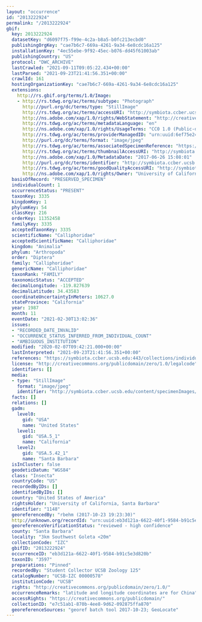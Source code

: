 ```yaml
---
layout: "occurrence"
id: "2013222924"
permalink: "/2013222924"
gbif:
  key: 2013222924
  datasetKey: "d6097f75-f99e-4c2a-b8a5-b0fc213ecbd0"
  publishingOrgKey: "cae7b6c7-669a-4261-9a34-6e8cdc16a125"
  installationKey: "4ec55ebe-9f92-45ec-b076-dd45f61003ab"
  publishingCountry: "US"
  protocol: "DWC_ARCHIVE"
  lastCrawled: "2021-09-11T09:05:22.434+00:00"
  lastParsed: "2021-09-23T21:41:56.351+00:00"
  crawlId: 161
  hostingOrganizationKey: "cae7b6c7-669a-4261-9a34-6e8cdc16a125"
  extensions:
    http://rs.gbif.org/terms/1.0/Image:
    - http://rs.tdwg.org/ac/terms/subtype: "Photograph"
      http://purl.org/dc/terms/type: "StillImage"
      http://rs.tdwg.org/ac/terms/accessURI: "http://symbiota.ccber.ucsb.edu/content/specimenImages/UCSB_IZC/UCSB-IZC00000/UCSB-IZC_00000578_1498514881_lg.jpg"
      http://ns.adobe.com/xap/1.0/rights/WebStatement: "http://creativecommons.org/publicdomain/zero/1.0/"
      http://rs.tdwg.org/ac/terms/metadataLanguage: "en"
      http://ns.adobe.com/xap/1.0/rights/UsageTerms: "CC0 1.0 (Public-domain)"
      http://rs.tdwg.org/ac/terms/providerManagedID: "urn:uuid:6ef75e24-83a9-4f9e-8496-d1e64f292936"
      http://purl.org/dc/terms/format: "image/jpeg"
      http://rs.tdwg.org/ac/terms/associatedSpecimenReference: "https://symbiota.ccber.ucsb.edu:443/collections/individual/index.php?occid=1148"
      http://rs.tdwg.org/ac/terms/thumbnailAccessURI: "http://symbiota.ccber.ucsb.edu/content/specimenImages/UCSB_IZC/UCSB-IZC00000/UCSB-IZC_00000578_1498514881_tn.jpg"
      http://ns.adobe.com/xap/1.0/MetadataDate: "2017-06-26 15:08:01"
      http://purl.org/dc/terms/identifier: "http://symbiota.ccber.ucsb.edu/content/specimenImages/UCSB_IZC/UCSB-IZC00000/UCSB-IZC_00000578_1498514881_lg.jpg"
      http://rs.tdwg.org/ac/terms/goodQualityAccessURI: "http://symbiota.ccber.ucsb.edu/content/specimenImages/UCSB_IZC/UCSB-IZC00000/UCSB-IZC_00000578_1498514881.jpg"
      http://ns.adobe.com/xap/1.0/rights/Owner: "University of California, Santa Barbara"
  basisOfRecord: "PRESERVED_SPECIMEN"
  individualCount: 1
  occurrenceStatus: "PRESENT"
  taxonKey: 3335
  kingdomKey: 1
  phylumKey: 54
  classKey: 216
  orderKey: 11352458
  familyKey: 3335
  acceptedTaxonKey: 3335
  scientificName: "Calliphoridae"
  acceptedScientificName: "Calliphoridae"
  kingdom: "Animalia"
  phylum: "Arthropoda"
  order: "Diptera"
  family: "Calliphoridae"
  genericName: "Calliphoridae"
  taxonRank: "FAMILY"
  taxonomicStatus: "ACCEPTED"
  decimalLongitude: -119.827639
  decimalLatitude: 34.43583
  coordinateUncertaintyInMeters: 10627.0
  stateProvince: "California"
  year: 1987
  month: 11
  eventDate: "2021-02-30T13:02:36"
  issues:
  - "RECORDED_DATE_INVALID"
  - "OCCURRENCE_STATUS_INFERRED_FROM_INDIVIDUAL_COUNT"
  - "AMBIGUOUS_INSTITUTION"
  modified: "2020-02-07T09:42:21.000+00:00"
  lastInterpreted: "2021-09-23T21:41:56.351+00:00"
  references: "https://symbiota.ccber.ucsb.edu:443/collections/individual/index.php?occid=1148"
  license: "http://creativecommons.org/publicdomain/zero/1.0/legalcode"
  identifiers: []
  media:
  - type: "StillImage"
    format: "image/jpeg"
    identifier: "http://symbiota.ccber.ucsb.edu/content/specimenImages/UCSB_IZC/UCSB-IZC00000/UCSB-IZC_00000578_1498514881_lg.jpg"
  facts: []
  relations: []
  gadm:
    level0:
      gid: "USA"
      name: "United States"
    level1:
      gid: "USA.5_1"
      name: "California"
    level2:
      gid: "USA.5.42_1"
      name: "Santa Barbara"
  isInCluster: false
  geodeticDatum: "WGS84"
  class: "Insecta"
  countryCode: "US"
  recordedByIDs: []
  identifiedByIDs: []
  country: "United States of America"
  rightsHolder: "University of California, Santa Barbara"
  identifier: "1148"
  georeferencedBy: "rbehm (2017-10-23 19:23:30)"
  http://unknown.org/recordId: "urn:uuid:eb3d121a-6622-40f1-9584-b91c5e3d820b"
  georeferenceVerificationStatus: "reviewed - high confidence"
  county: "Santa Barbara"
  locality: "3km Southwest Goleta <20m"
  collectionCode: "IZC"
  gbifID: "2013222924"
  occurrenceID: "eb3d121a-6622-40f1-9584-b91c5e3d820b"
  taxonID: "3597"
  preparations: "Pinned"
  recordedBy: "Student Collector UCSB Zoology 125"
  catalogNumber: "UCSB-IZC 00000578"
  institutionCode: "UCSB"
  rights: "http://creativecommons.org/publicdomain/zero/1.0/"
  occurrenceRemarks: "latitude and longitude coordinates are for China"
  accessRights: "https://creativecommons.org/publicdomain/"
  collectionID: "e7c51ab1-870b-4ee8-9d62-092875ffa870"
  georeferenceSources: "georef batch tool 2017-10-23; GeoLocate"
---
```

